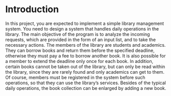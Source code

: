 # Introduction

In this project, you are expected to implement a simple library management system. You need to design a system that handles daily operations in the library. The main objective of the program is to analyze the incoming requests, which are provided in the form of an input list, and to take the necessary actions. The members of the library are students and academics. They can borrow books and return them before the specified deadline, otherwise they must pay a fee to borrow another book. It is also possible for a member to extend the deadline only once for each book. In addition, certain books cannot be taken out of the library, but can only be read within the library, since they are rarely found and only academics can get to them. Of course, members must be registered in the system before such operations, so that they can use the library’s services. Besides of the typical daily operations, the book collection can be enlarged by adding a new book.
